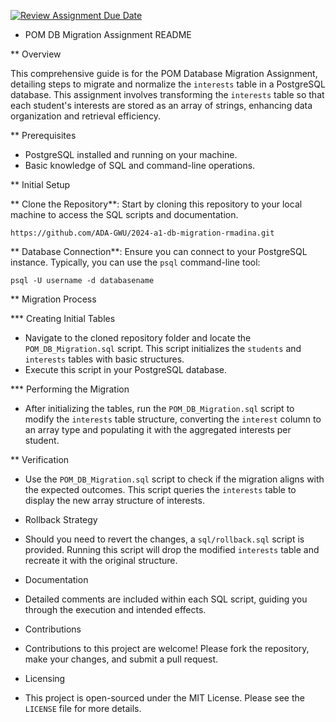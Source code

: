 [![Review Assignment Due Date](https://classroom.github.com/assets/deadline-readme-button-24ddc0f5d75046c5622901739e7c5dd533143b0c8e959d652212380cedb1ea36.svg)](https://classroom.github.com/a/JwSLLxUh)
* POM DB Migration Assignment README

** Overview

This comprehensive guide is for the POM Database Migration Assignment, detailing steps to migrate and normalize the `interests` table in a PostgreSQL database. This assignment involves transforming the `interests` table so that each student's interests are stored as an array of strings, enhancing data organization and retrieval efficiency.

** Prerequisites

- PostgreSQL installed and running on your machine.
- Basic knowledge of SQL and command-line operations.

** Initial Setup

** Clone the Repository**: Start by cloning this repository to your local machine to access the SQL scripts and documentation.
   ```
   https://github.com/ADA-GWU/2024-a1-db-migration-rmadina.git
   ```

** Database Connection**: Ensure you can connect to your PostgreSQL instance. Typically, you can use the `psql` command-line tool:
   ```
   psql -U username -d databasename
   ```

** Migration Process

*** Creating Initial Tables

- Navigate to the cloned repository folder and locate the `POM_DB_Migration.sql` script. This script initializes the `students` and `interests` tables with basic structures.
- Execute this script in your PostgreSQL database.

*** Performing the Migration

- After initializing the tables, run the `POM_DB_Migration.sql` script to modify the `interests` table structure, converting the `interest` column to an array type and populating it with the aggregated interests per student.

** Verification

- Use the `POM_DB_Migration.sql` script to check if the migration aligns with the expected outcomes. This script queries the `interests` table to display the new array structure of interests.

* Rollback Strategy

- Should you need to revert the changes, a `sql/rollback.sql` script is provided. Running this script will drop the modified `interests` table and recreate it with the original structure.

* Documentation

- Detailed comments are included within each SQL script, guiding you through the execution and intended effects.

* Contributions

- Contributions to this project are welcome! Please fork the repository, make your changes, and submit a pull request.

* Licensing

- This project is open-sourced under the MIT License. Please see the `LICENSE` file for more details.
